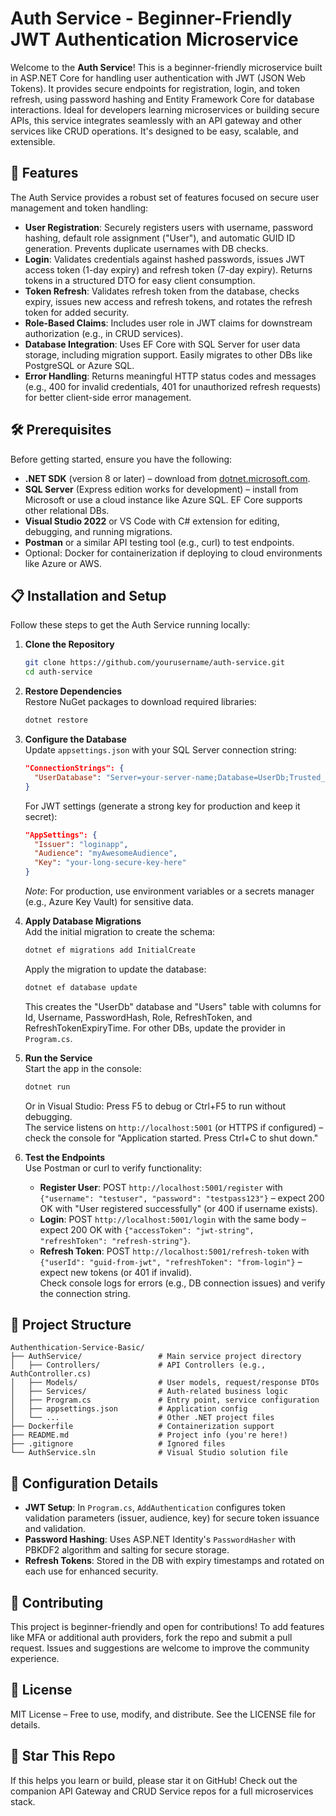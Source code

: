 # Auth Service - Beginner-Friendly JWT Authentication Microservice

Welcome to the **Auth Service**! This is a beginner-friendly microservice built in ASP.NET Core for handling user authentication with JWT (JSON Web Tokens). It provides secure endpoints for registration, login, and token refresh, using password hashing and Entity Framework Core for database interactions. Ideal for developers learning microservices or building secure APIs, this service integrates seamlessly with an API gateway and other services like CRUD operations. It's designed to be easy, scalable, and extensible.

## 🚀 Features
The Auth Service provides a robust set of features focused on secure user management and token handling:

- **User Registration**: Securely registers users with username, password hashing, default role assignment ("User"), and automatic GUID ID generation. Prevents duplicate usernames with DB checks.
- **Login**: Validates credentials against hashed passwords, issues JWT access token (1-day expiry) and refresh token (7-day expiry). Returns tokens in a structured DTO for easy client consumption.
- **Token Refresh**: Validates refresh token from the database, checks expiry, issues new access and refresh tokens, and rotates the refresh token for added security.
- **Role-Based Claims**: Includes user role in JWT claims for downstream authorization (e.g., in CRUD services).
- **Database Integration**: Uses EF Core with SQL Server for user data storage, including migration support. Easily migrates to other DBs like PostgreSQL or Azure SQL.
- **Error Handling**: Returns meaningful HTTP status codes and messages (e.g., 400 for invalid credentials, 401 for unauthorized refresh requests) for better client-side error management.

## 🛠️ Prerequisites
Before getting started, ensure you have the following:

- **.NET SDK** (version 8 or later) – download from [dotnet.microsoft.com](https://dotnet.microsoft.com/download).
- **SQL Server** (Express edition works for development) – install from Microsoft or use a cloud instance like Azure SQL. EF Core supports other relational DBs.
- **Visual Studio 2022** or VS Code with C# extension for editing, debugging, and running migrations.
- **Postman** or a similar API testing tool (e.g., curl) to test endpoints.
- Optional: Docker for containerization if deploying to cloud environments like Azure or AWS.

## 📋 Installation and Setup
Follow these steps to get the Auth Service running locally:

1. **Clone the Repository**
   ```bash
   git clone https://github.com/yourusername/auth-service.git
   cd auth-service
   ```

2. **Restore Dependencies**  
   Restore NuGet packages to download required libraries:  
   ```bash
   dotnet restore
   ```

3. **Configure the Database**  
   Update `appsettings.json` with your SQL Server connection string:  
   ```json
   "ConnectionStrings": {
     "UserDatabase": "Server=your-server-name;Database=UserDb;Trusted_Connection=true;TrustServerCertificate=true;"
   }
   ```  
   For JWT settings (generate a strong key for production and keep it secret):  
   ```json
   "AppSettings": {
     "Issuer": "loginapp",
     "Audience": "myAwesomeAudience",
     "Key": "your-long-secure-key-here"
   }
   ```  
   *Note*: For production, use environment variables or a secrets manager (e.g., Azure Key Vault) for sensitive data.

4. **Apply Database Migrations**  
   Add the initial migration to create the schema:  
   ```bash
   dotnet ef migrations add InitialCreate
   ```  
   Apply the migration to update the database:  
   ```bash
   dotnet ef database update
   ```  
   This creates the "UserDb" database and "Users" table with columns for Id, Username, PasswordHash, Role, RefreshToken, and RefreshTokenExpiryTime. For other DBs, update the provider in `Program.cs`.

5. **Run the Service**  
   Start the app in the console:  
   ```bash
   dotnet run
   ```  
   Or in Visual Studio: Press F5 to debug or Ctrl+F5 to run without debugging.  
   The service listens on `http://localhost:5001` (or HTTPS if configured) – check the console for "Application started. Press Ctrl+C to shut down."

6. **Test the Endpoints**  
   Use Postman or curl to verify functionality:  
   - **Register User**: POST `http://localhost:5001/register` with `{"username": "testuser", "password": "testpass123"}` – expect 200 OK with "User registered successfully" (or 400 if username exists).  
   - **Login**: POST `http://localhost:5001/login` with the same body – expect 200 OK with `{"accessToken": "jwt-string", "refreshToken": "refresh-string"}`.  
   - **Refresh Token**: POST `http://localhost:5001/refresh-token` with `{"userId": "guid-from-jwt", "refreshToken": "from-login"}` – expect new tokens (or 401 if invalid).  
   Check console logs for errors (e.g., DB connection issues) and verify the connection string.

## 📂 Project Structure
```plaintext
Authenthication-Service-Basic/
├── AuthService/                 # Main service project directory
│   ├── Controllers/             # API Controllers (e.g., AuthController.cs)
│   ├── Models/                  # User models, request/response DTOs
│   ├── Services/                # Auth-related business logic
│   ├── Program.cs               # Entry point, service configuration
│   ├── appsettings.json         # Application config
│   └── ...                      # Other .NET project files
├── Dockerfile                   # Containerization support
├── README.md                    # Project info (you're here!)
├── .gitignore                   # Ignored files
└── AuthService.sln              # Visual Studio solution file
```

## 🔧 Configuration Details
- **JWT Setup**: In `Program.cs`, `AddAuthentication` configures token validation parameters (issuer, audience, key) for secure token issuance and validation.
- **Password Hashing**: Uses ASP.NET Identity's `PasswordHasher` with PBKDF2 algorithm and salting for secure storage.
- **Refresh Tokens**: Stored in the DB with expiry timestamps and rotated on each use for enhanced security.

## 🤝 Contributing
This project is beginner-friendly and open for contributions! To add features like MFA or additional auth providers, fork the repo and submit a pull request. Issues and suggestions are welcome to improve the community experience.

## 📄 License
MIT License – Free to use, modify, and distribute. See the LICENSE file for details.

## 🌟 Star This Repo
If this helps you learn or build, please star it on GitHub! Check out the companion API Gateway and CRUD Service repos for a full microservices stack.
